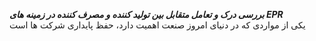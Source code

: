 ***بررسی درک و تعامل متقابل بین تولید کننده و مصرف کننده در زمینه های EPR***
<br/>
یکی از مواردی که در دنیای امروز صنعت اهمیت دارد، حفظ پایداری شرکت ها است
